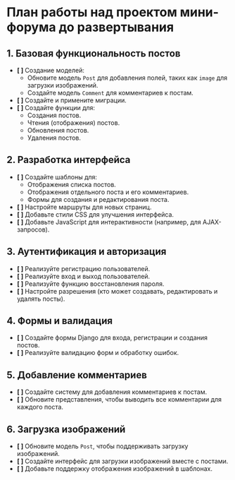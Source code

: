 # План работы над проектом мини-форума до развертывания

## 1. Базовая функциональность постов
   - **[ ]** Создание моделей:
     - Обновите модель `Post` для добавления полей, таких как `image` для загрузки изображений.
     - Создайте модель `Comment` для комментариев к постам.
   - **[ ]** Создайте и примените миграции.
   - **[ ]** Создайте функции для:
     - Создания постов.
     - Чтения (отображения) постов.
     - Обновления постов.
     - Удаления постов.

## 2. Разработка интерфейса
   - **[ ]** Создайте шаблоны для:
     - Отображения списка постов.
     - Отображения отдельного поста и его комментариев.
     - Формы для создания и редактирования поста.
   - **[ ]** Настройте маршруты для новых страниц.
   - **[ ]** Добавьте стили CSS для улучшения интерфейса.
   - **[ ]** Добавьте JavaScript для интерактивности (например, для AJAX-запросов).

## 3. Аутентификация и авторизация
   - **[ ]** Реализуйте регистрацию пользователей.
   - **[ ]** Реализуйте вход и выход пользователей.
   - **[ ]** Реализуйте функцию восстановления пароля.
   - **[ ]** Настройте разрешения (кто может создавать, редактировать и удалять посты).

## 4. Формы и валидация
   - **[ ]** Создайте формы Django для входа, регистрации и создания постов.
   - **[ ]** Реализуйте валидацию форм и обработку ошибок.

## 5. Добавление комментариев
   - **[ ]** Создайте систему для добавления комментариев к постам.
   - **[ ]** Обновите представления, чтобы выводить все комментарии для каждого поста.

## 6. Загрузка изображений
   - **[ ]** Обновите модель `Post`, чтобы поддерживать загрузку изображений.
   - **[ ]** Создайте интерфейс для загрузки изображений вместе с постами.
   - **[ ]** Добавьте поддержку отображения изображений в шаблонах.